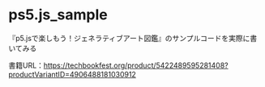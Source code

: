 # ps5.js_sample
『p5.jsで楽しもう！ジェネラティブアート図鑑』のサンプルコードを実際に書いてみる

書籍URL：https://techbookfest.org/product/5422489595281408?productVariantID=4906488181030912
